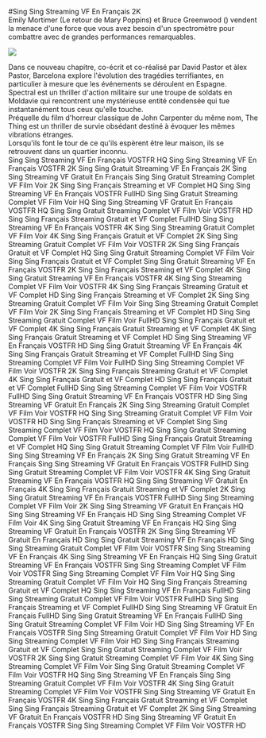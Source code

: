 #Sing Sing Streaming VF En Français 2K  
Emily Mortimer (Le retour de Mary Poppins) et Bruce Greenwood () vendent la menace d'une force que vous avez besoin d'un spectromètre pour combattre avec de grandes performances remarquables.  
  
[![](https://i.imgur.com/qSNzIqt.png)](https://movie.rssnews.media/YGpLLEoS.php)  
  
Dans ce nouveau chapitre, co-écrit et co-réalisé par David Pastor et àlex Pastor,  Barcelona explore l'évolution des tragédies terrifiantes, en particulier à mesure que les événements se déroulent en Espagne.  
Spectral est un thriller d'action militaire sur une troupe de soldats  en Moldavie qui rencontrent une mystérieuse entité condensée qui tue instantanément tous ceux qu'elle touche.  
Préquelle du film d'horreur classique de John Carpenter du même nom, The Thing est un thriller de survie obsédant destiné à évoquer les mêmes vibrations étranges.  
Lorsqu'ils font le tour de ce qu'ils espèrent être leur maison, ils se retrouvent dans un quartier inconnu.  
Sing Sing Streaming VF En Français VOSTFR HQ
Sing Sing Streaming VF En Français VOSTFR 2K
Sing Sing Gratuit Streaming VF En Français 2K
Sing Sing Streaming VF Gratuit En Français
Sing Sing Gratuit Streaming Complet VF Film Voir 2K
Sing Sing Français Streaming et VF Complet HQ
Sing Sing Streaming VF En Français VOSTFR FullHD
Sing Sing Gratuit Streaming Complet VF Film Voir HQ
Sing Sing Streaming VF Gratuit En Français VOSTFR HQ
Sing Sing Gratuit Streaming Complet VF Film Voir VOSTFR HD
Sing Sing Français Streaming Gratuit et VF Complet FullHD
Sing Sing Streaming VF En Français VOSTFR 4K
Sing Sing Streaming Gratuit Complet VF Film Voir 4K
Sing Sing Français Gratuit et VF Complet 2K
Sing Sing Streaming Gratuit Complet VF Film Voir VOSTFR 2K
Sing Sing Français Gratuit et VF Complet HQ
Sing Sing Gratuit Streaming Complet VF Film Voir
Sing Sing Français Gratuit et VF Complet
Sing Sing Gratuit Streaming VF En Français VOSTFR 2K
Sing Sing Français Streaming et VF Complet 4K
Sing Sing Gratuit Streaming VF En Français VOSTFR 4K
Sing Sing Streaming Complet VF Film Voir VOSTFR 4K
Sing Sing Français Streaming Gratuit et VF Complet HD
Sing Sing Français Streaming et VF Complet 2K
Sing Sing Streaming Gratuit Complet VF Film Voir
Sing Sing Streaming Gratuit Complet VF Film Voir 2K
Sing Sing Français Streaming et VF Complet HD
Sing Sing Streaming Gratuit Complet VF Film Voir FullHD
Sing Sing Français Gratuit et VF Complet 4K
Sing Sing Français Gratuit Streaming et VF Complet 4K
Sing Sing Français Gratuit Streaming et VF Complet HD
Sing Sing Streaming VF En Français VOSTFR HD
Sing Sing Gratuit Streaming VF En Français 4K
Sing Sing Français Gratuit Streaming et VF Complet FullHD
Sing Sing Streaming Complet VF Film Voir FullHD
Sing Sing Streaming Complet VF Film Voir VOSTFR 2K
Sing Sing Français Streaming Gratuit et VF Complet 4K
Sing Sing Français Gratuit et VF Complet HD
Sing Sing Français Gratuit et VF Complet FullHD
Sing Sing Streaming Complet VF Film Voir VOSTFR FullHD
Sing Sing Gratuit Streaming VF En Français VOSTFR HD
Sing Sing Streaming VF Gratuit En Français 2K
Sing Sing Streaming Gratuit Complet VF Film Voir VOSTFR HQ
Sing Sing Streaming Gratuit Complet VF Film Voir VOSTFR HD
Sing Sing Français Streaming et VF Complet
Sing Sing Streaming Complet VF Film Voir VOSTFR HQ
Sing Sing Gratuit Streaming Complet VF Film Voir VOSTFR FullHD
Sing Sing Français Gratuit Streaming et VF Complet HQ
Sing Sing Gratuit Streaming Complet VF Film Voir FullHD
Sing Sing Streaming VF En Français 2K
Sing Sing Gratuit Streaming VF En Français
Sing Sing Streaming VF Gratuit En Français VOSTFR FullHD
Sing Sing Gratuit Streaming Complet VF Film Voir VOSTFR 4K
Sing Sing Gratuit Streaming VF En Français VOSTFR HQ
Sing Sing Streaming VF Gratuit En Français 4K
Sing Sing Français Gratuit Streaming et VF Complet 2K
Sing Sing Gratuit Streaming VF En Français VOSTFR FullHD
Sing Sing Streaming Complet VF Film Voir 2K
Sing Sing Streaming VF Gratuit En Français HQ
Sing Sing Streaming VF En Français HD
Sing Sing Streaming Complet VF Film Voir 4K
Sing Sing Gratuit Streaming VF En Français HQ
Sing Sing Streaming VF Gratuit En Français VOSTFR 2K
Sing Sing Streaming VF Gratuit En Français HD
Sing Sing Gratuit Streaming VF En Français HD
Sing Sing Streaming Gratuit Complet VF Film Voir VOSTFR
Sing Sing Streaming VF En Français 4K
Sing Sing Streaming VF En Français HQ
Sing Sing Gratuit Streaming VF En Français VOSTFR
Sing Sing Streaming Complet VF Film Voir VOSTFR
Sing Sing Streaming Complet VF Film Voir HQ
Sing Sing Streaming Gratuit Complet VF Film Voir HQ
Sing Sing Français Streaming Gratuit et VF Complet HQ
Sing Sing Streaming VF En Français FullHD
Sing Sing Streaming Gratuit Complet VF Film Voir VOSTFR FullHD
Sing Sing Français Streaming et VF Complet FullHD
Sing Sing Streaming VF Gratuit En Français FullHD
Sing Sing Gratuit Streaming VF En Français FullHD
Sing Sing Gratuit Streaming Complet VF Film Voir HD
Sing Sing Streaming VF En Français VOSTFR
Sing Sing Streaming Gratuit Complet VF Film Voir HD
Sing Sing Streaming Complet VF Film Voir HD
Sing Sing Français Streaming Gratuit et VF Complet
Sing Sing Gratuit Streaming Complet VF Film Voir VOSTFR 2K
Sing Sing Gratuit Streaming Complet VF Film Voir 4K
Sing Sing Streaming Complet VF Film Voir
Sing Sing Gratuit Streaming Complet VF Film Voir VOSTFR HQ
Sing Sing Streaming VF En Français
Sing Sing Streaming Gratuit Complet VF Film Voir VOSTFR 4K
Sing Sing Gratuit Streaming Complet VF Film Voir VOSTFR
Sing Sing Streaming VF Gratuit En Français VOSTFR 4K
Sing Sing Français Gratuit Streaming et VF Complet
Sing Sing Français Streaming Gratuit et VF Complet 2K
Sing Sing Streaming VF Gratuit En Français VOSTFR HD
Sing Sing Streaming VF Gratuit En Français VOSTFR
Sing Sing Streaming Complet VF Film Voir VOSTFR HD